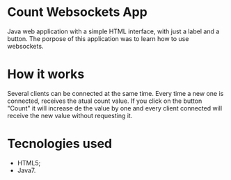 # Count Websockets App

Java web application with a simple HTML interface, with just a label and a button.
The porpose of this application was to learn how to use websockets. 

# How it works

Several clients can be connected at the same time. Every time a new one is connected, receives the atual count value.
If you click on the button "Count" it will increase de the value by one and every client connected will receive the new value without requesting it.

# Tecnologies used
- HTML5;
- Java7.
